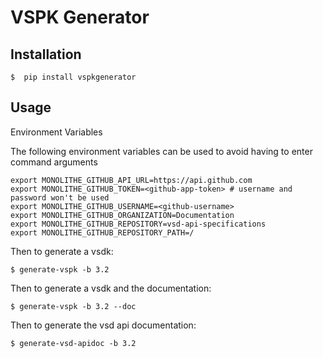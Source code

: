 # VSPK Generator

## Installation

    $  pip install vspkgenerator


## Usage

Environment Variables

The following environment variables can be used to avoid having to enter command arguments

    export MONOLITHE_GITHUB_API_URL=https://api.github.com
    export MONOLITHE_GITHUB_TOKEN=<github-app-token> # username and password won't be used
    export MONOLITHE_GITHUB_USERNAME=<github-username>
    export MONOLITHE_GITHUB_ORGANIZATION=Documentation
    export MONOLITHE_GITHUB_REPOSITORY=vsd-api-specifications
    export MONOLITHE_GITHUB_REPOSITORY_PATH=/

Then to generate a vsdk:

    $ generate-vspk -b 3.2

Then to generate a vsdk and the documentation:

    $ generate-vspk -b 3.2 --doc

Then to generate the vsd api documentation:

    $ generate-vsd-apidoc -b 3.2
